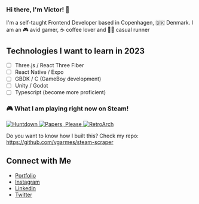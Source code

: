 <style>
  a::hover {
    text-decoration: none
  }
</style>

### Hi there, I'm Victor! 👋

I'm a self-taught Frontend Developer based in Copenhagen, 🇩🇰 Denmark. I am an 🎮 avid gamer, ☕️ coffee lover and 🏃🏻 casual runner

## Technologies I want to learn in 2023

- [ ] Three.js / React Three Fiber
- [ ] React Native / Expo
- [ ] GBDK / C (GameBoy development)
- [ ] Unity / Godot
- [ ] Typescript (become more proficient)

### 🎮 What I am playing right now on Steam!

<a href="https://steamcommunity.com/app/598550" target="_blank" style="hover:text-decoration:none;">
    <img src="https://cdn.akamai.steamstatic.com/steam/apps/598550/capsule_231x87.jpg"} alt="Huntdown" />
  </a><a href="https://steamcommunity.com/app/239030" target="_blank" style="hover:text-decoration:none;">
    <img src="https://cdn.akamai.steamstatic.com/steam/apps/239030/capsule_231x87.jpg"} alt="Papers, Please" />
  </a><a href="https://steamcommunity.com/app/1118310" target="_blank" style="hover:text-decoration:none;">
    <img src="https://cdn.akamai.steamstatic.com/steam/apps/1118310/capsule_231x87.jpg"} alt="RetroArch" />
  </a>

Do you want to know how I built this? Check my repo: https://github.com/vgarmes/steam-scraper

## Connect with Me

- [Portfolio](https://vgarmes.github.io/portfolio/) <br/>
- [Instagram](https://www.instagram.com/vgmestre) <br/>
- [Linkedin](https://www.linkedin.com/in/vgmestre/) <br/>
- [Twitter](https://twitter.com/vgmestre) <br/>
